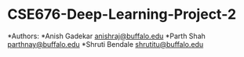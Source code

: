 # CSE676-Deep-Learning-Project-2

*Authors:
 *Anish Gadekar anishraj@buffalo.edu
 *Parth Shah parthnay@buffalo.edu
 *Shruti Bendale shrutitu@buffalo.edu
